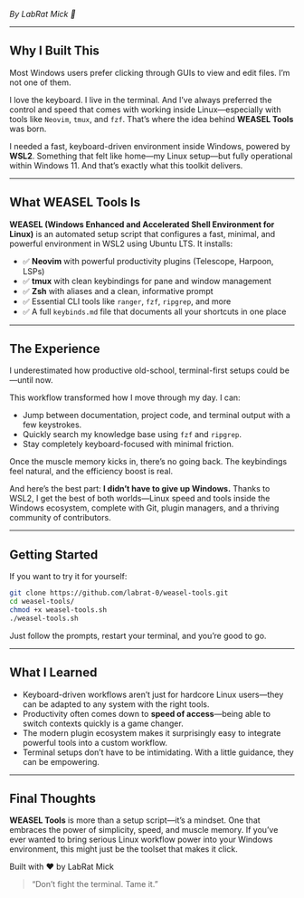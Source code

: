 
*By LabRat Mick 🐀*

---

## Why I Built This

Most Windows users prefer clicking through GUIs to view and edit files. I’m not one of them.

I love the keyboard. I live in the terminal. And I’ve always preferred the control and speed that comes with working inside Linux—especially with tools like `Neovim`, `tmux`, and `fzf`. That’s where the idea behind **WEASEL Tools** was born.

I needed a fast, keyboard-driven environment inside Windows, powered by **WSL2**. Something that felt like home—my Linux setup—but fully operational within Windows 11. And that’s exactly what this toolkit delivers.

---

## What WEASEL Tools Is

**WEASEL (Windows Enhanced and Accelerated Shell Environment for Linux)** is an automated setup script that configures a fast, minimal, and powerful environment in WSL2 using Ubuntu LTS. It installs:

- ✅ **Neovim** with powerful productivity plugins (Telescope, Harpoon, LSPs)
- ✅ **tmux** with clean keybindings for pane and window management
- ✅ **Zsh** with aliases and a clean, informative prompt
- ✅ Essential CLI tools like `ranger`, `fzf`, `ripgrep`, and more
- ✅ A full `keybinds.md` file that documents all your shortcuts in one place

---

## The Experience

I underestimated how productive old-school, terminal-first setups could be—until now.

This workflow transformed how I move through my day. I can:
- Jump between documentation, project code, and terminal output with a few keystrokes.
- Quickly search my knowledge base using `fzf` and `ripgrep`.
- Stay completely keyboard-focused with minimal friction.

Once the muscle memory kicks in, there’s no going back. The keybindings feel natural, and the efficiency boost is real.

And here’s the best part: **I didn’t have to give up Windows.** Thanks to WSL2, I get the best of both worlds—Linux speed and tools inside the Windows ecosystem, complete with Git, plugin managers, and a thriving community of contributors.

---

## Getting Started

If you want to try it for yourself:

```bash
git clone https://github.com/labrat-0/weasel-tools.git
cd weasel-tools/
chmod +x weasel-tools.sh
./weasel-tools.sh
```

Just follow the prompts, restart your terminal, and you’re good to go.

---

## What I Learned

- Keyboard-driven workflows aren’t just for hardcore Linux users—they can be adapted to any system with the right tools.
- Productivity often comes down to **speed of access**—being able to switch contexts quickly is a game changer.
- The modern plugin ecosystem makes it surprisingly easy to integrate powerful tools into a custom workflow.
- Terminal setups don’t have to be intimidating. With a little guidance, they can be empowering.

---

## Final Thoughts

**WEASEL Tools** is more than a setup script—it’s a mindset. One that embraces the power of simplicity, speed, and muscle memory. If you’ve ever wanted to bring serious Linux workflow power into your Windows environment, this might just be the toolset that makes it click.

Built with ❤️ by LabRat Mick

> “Don’t fight the terminal. Tame it.”
